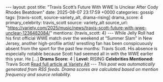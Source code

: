 --- layout: post title: "Travis Scott’s Future With WWE Is Unclear After Cody Rhodes Beatdown" date: 2025-08-07 23:17:59 +0000 categories: gossip tags: [travis-scott, source-variety_alt, drama-rising] drama_score: 4 primary_celebrity: travis_scott source: variety_alt source_url: "https://variety.com/2025/music/news/travis-scott-future-with-wwe-unclear-1236482084/" mentions: {travis_scott: 4} --- While Jelly Roll had his first official WWE match over the weekend at “Summer Slam” in New Jersey, another high-profile artist/ wrestling fan has been conspicuously absent from the sport for the past few months: Travis Scott. His absence is especially notable because Scott had seemed all in with the WWE earlier this year. He […] **Drama Score:** 4 | **Level:** RISING **Celebrities Mentioned:** Travis Scott [Read full article at Variety Alt](https://variety.com/2025/music/news/travis-scott-future-with-wwe-unclear-1236482084/) --- *This post was automatically generated from RSS feeds. Drama scores are calculated based on mention frequency and source reliability.*
